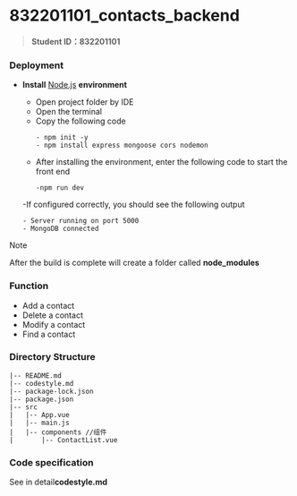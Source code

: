 # 832201101_contacts_backend

> **Student ID：832201101**



###  Deployment

- **Install** [Node.js]((https://nodejs.org/zh-cn)) **environment**

  - Open project folder by IDE
  - Open the terminal
  - Copy the following code
     ```
    - npm init -y
    - npm install express mongoose cors nodemon

     ```
  - After installing the environment, enter the following code to start the front end
    ```
    -npm run dev
    ```
  -If configured correctly, you should see the following output
    ```
    - Server running on port 5000
    - MongoDB connected

    ```

  
> [!NOTE]
>
> After the build is complete will create a folder called **node_modules**



### Function

-  Add a contact
-  Delete a contact
-  Modify a contact
-  Find a contact



###  Directory Structure

```
|-- README.md  
|-- codestyle.md 
|-- package-lock.json
|-- package.json
|-- src
|   |-- App.vue
|   |-- main.js 
|   |-- components //组件
|       |-- ContactList.vue 
```



###  Code specification

See in detail**codestyle.md**



